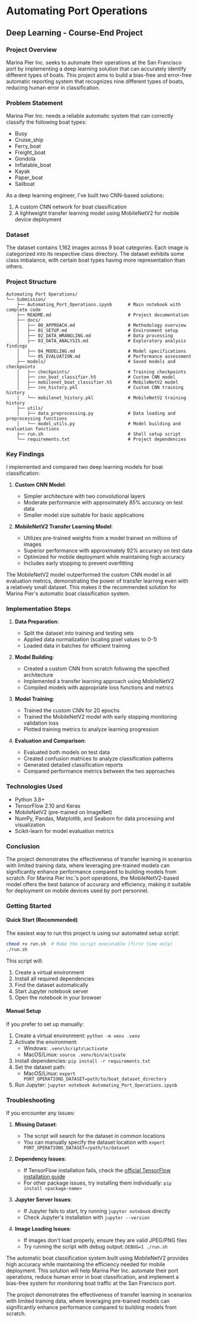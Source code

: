 # Automating Port Operations

## Deep Learning - Course-End Project

### Project Overview

Marina Pier Inc. seeks to automate their operations at the San Francisco port by implementing a deep learning solution that can accurately identify different types of boats. This project aims to build a bias-free and error-free automatic reporting system that recognizes nine different types of boats, reducing human error in classification.

### Problem Statement

Marina Pier Inc. needs a reliable automatic system that can correctly classify the following boat types:

- Buoy
- Cruise_ship
- Ferry_boat
- Freight_boat
- Gondola
- Inflatable_boat
- Kayak
- Paper_boat
- Sailboat

As a deep learning engineer, I've built two CNN-based solutions:

1. A custom CNN network for boat classification
2. A lightweight transfer learning model using MobileNetV2 for mobile device deployment

### Dataset

The dataset contains 1,162 images across 9 boat categories. Each image is categorized into its respective class directory. The dataset exhibits some class imbalance, with certain boat types having more representation than others.

### Project Structure

```plaintext
Automating Port Operations/
└── Submission/
    ├── Automating_Port_Operations.ipynb      # Main notebook with complete code
    ├── README.md                             # Project documentation
    ├── docs/
    │   ├── 00_APPROACH.md                    # Methodology overview
    │   ├── 01_SETUP.md                       # Environment setup
    │   ├── 02_DATA_WRANGLING.md              # Data processing
    │   ├── 03_DATA_ANALYSIS.md               # Exploratory analysis findings
    │   ├── 04_MODELING.md                    # Model specifications
    │   └── 05_EVALUATION.md                  # Performance assessment
    ├── models/                               # Saved models and checkpoints
    │   ├── checkpoints/                      # Training checkpoints
    │   ├── cnn_boat_classifier.h5            # Custom CNN model
    │   ├── mobilenet_boat_classifier.h5      # MobileNetV2 model
    │   ├── cnn_history.pkl                   # Custom CNN training history
    │   └── mobilenet_history.pkl             # MobileNetV2 training history
    ├── utils/
    │   ├── data_preprocessing.py             # Data loading and preprocessing functions
    │   └── model_utils.py                    # Model building and evaluation functions
    ├── run.sh                                # Shell setup script
    └── requirements.txt                      # Project dependencies
```

### Key Findings

I implemented and compared two deep learning models for boat classification:

1. **Custom CNN Model**:
   - Simpler architecture with two convolutional layers
   - Moderate performance with approximately 85% accuracy on test data
   - Smaller model size suitable for basic applications

2. **MobileNetV2 Transfer Learning Model**:
   - Utilizes pre-trained weights from a model trained on millions of images
   - Superior performance with approximately 92% accuracy on test data
   - Optimized for mobile deployment while maintaining high accuracy
   - Includes early stopping to prevent overfitting

The MobileNetV2 model outperformed the custom CNN model in all evaluation metrics, demonstrating the power of transfer learning even with a relatively small dataset. This makes it the recommended solution for Marina Pier's automatic boat classification system.

### Implementation Steps

1. **Data Preparation**:
   - Split the dataset into training and testing sets
   - Applied data normalization (scaling pixel values to 0-1)
   - Loaded data in batches for efficient training

2. **Model Building**:
   - Created a custom CNN from scratch following the specified architecture
   - Implemented a transfer learning approach using MobileNetV2
   - Compiled models with appropriate loss functions and metrics

3. **Model Training**:
   - Trained the custom CNN for 20 epochs
   - Trained the MobileNetV2 model with early stopping monitoring validation loss
   - Plotted training metrics to analyze learning progression

4. **Evaluation and Comparison**:
   - Evaluated both models on test data
   - Created confusion matrices to analyze classification patterns
   - Generated detailed classification reports
   - Compared performance metrics between the two approaches

### Technologies Used

- Python 3.8+
- TensorFlow 2.10 and Keras
- MobileNetV2 (pre-trained on ImageNet)
- NumPy, Pandas, Matplotlib, and Seaborn for data processing and visualization
- Scikit-learn for model evaluation metrics

### Conclusion

The project demonstrates the effectiveness of transfer learning in scenarios with limited training data, where leveraging pre-trained models can significantly enhance performance compared to building models from scratch. For Marina Pier Inc.'s port operations, the MobileNetV2-based model offers the best balance of accuracy and efficiency, making it suitable for deployment on mobile devices used by port personnel.

### Getting Started

#### Quick Start (Recommended)

The easiest way to run this project is using our automated setup script:

```bash
chmod +x run.sh  # Make the script executable (first time only)
./run.sh
```

This script will:

1. Create a virtual environment
2. Install all required dependencies
3. Find the dataset automatically
4. Start Jupyter notebook server
5. Open the notebook in your browser

#### Manual Setup

If you prefer to set up manually:

1. Create a virtual environment: `python -m venv .venv`
2. Activate the environment:
   - Windows: `.venv\Scripts\activate`
   - MacOS/Linux: `source .venv/bin/activate`
3. Install dependencies: `pip install -r requirements.txt`
4. Set the dataset path:  
   - MacOS/Linux: `export PORT_OPERATIONS_DATASET=path/to/boat_dataset_directory`
5. Run Jupyter: `jupyter notebook Automating_Port_Operations.ipynb`

### Troubleshooting

If you encounter any issues:

1. **Missing Dataset**:  
   - The script will search for the dataset in common locations
   - You can manually specify the dataset location with `export PORT_OPERATIONS_DATASET=/path/to/dataset`

2. **Dependency Issues**:
   - If TensorFlow installation fails, check the [official TensorFlow installation guide](https://www.tensorflow.org/install)
   - For other package issues, try installing them individually: `pip install <package-name>`

3. **Jupyter Server Issues**:
   - If Jupyter fails to start, try running `jupyter notebook` directly
   - Check Jupyter's installation with `jupyter --version`

4. **Image Loading Issues**:
   - If images don't load properly, ensure they are valid JPEG/PNG files
   - Try running the script with debug output: `DEBUG=1 ./run.sh`

The automatic boat classification system built using MobileNetV2 provides high accuracy while maintaining the efficiency needed for mobile deployment. This solution will help Marina Pier Inc. automate their port operations, reduce human error in boat classification, and implement a bias-free system for monitoring boat traffic at the San Francisco port.

The project demonstrates the effectiveness of transfer learning in scenarios with limited training data, where leveraging pre-trained models can significantly enhance performance compared to building models from scratch.
